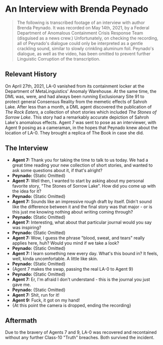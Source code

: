 # An Interview with Brenda Peynado

> The following is transcribed footage of an interview with author Brenda Peynado. It was recorded on May 14th, 2021, by a Federal Department of Anomalous Containment Crisis Response Team (disguised as a news crew.) Unfortunately, on checking the recording, all of Peynado's dialogue could only be interpreted as a gentle crackling sound, similar to slowly crinkling aluminum foil. Peynado's dialogue, as well as the video, has been omitted to prevent further Linguistic Corruption of the transcription.

## Relevant History

On April 27th, 2021, LA-0 vanished from its containment locker at the Department of MetaLinguistics' Anomaly Warehouse. At the same time, the DML was, were, and had always been running Exclusionary Site 91 to protect general Consensus Reality from the memetic effects of Sahroh Lake. After less than a month, a DML agent discovered the publication of *The Rock Eaters*, a collection of short stories which included *The Stones of Sorrow Lake*. This story had a remarkably accurate depiction of Sahroh Lake's anomalous effects. Agent 7 was sent to pose as an interviewer, with Agent 9 posing as a cameraman, in the hopes that Peynado knew about the location of LA-0. They brought a replica of The Book in case she did.

## The Interview

 - **Agent 7:** Thank you for taking the time to talk to us today. We had a great time reading your new collection of short stories, and wanted to ask some questions about it, if that's alright?
 - **Peynado:** {Static Omitted}
 - **Agent 7:** Well then, I wanted to start by asking about my personal favorite story, "The Stones of Sorrow Lake". How did you come up with the idea for it?
 - **Peynado:** {Static Omitted}
 - **Agent 7:** Sounds like an impressive rough draft by itself. Didn't sound like the difference between it and the final story was that major - or is this just me knowing nothing about writing coming through?
 - **Peynado:** {Static Omitted}
 - **Agent 7:** Interesting, what about that particular journal would you say was inspiring?
 - **Peynado:** {Static Omitted}
 - **Agent 7:** Wow, I guess the phrase "blood, sweat, and tears" really applies here, huh? Would you mind if we take a look?
 - **Peynado:** {Static Omitted}
 - **Agent 7:** I learn something new every day. What's this bound in? It feels, well, kinda uncomfortable. A little like skin.
 - **Peynado:** {Static Omitted}
 - {Agent 7 makes the swap, passing the real LA-0 to Agent 9}
 - **Peynado:** {Static Omitted}
 - **Agent 7:** Er, I'm afraid I don't understand - this is the journal you just gave me.
 - **Peynado:** {Static Omitted}
 - **Agent 7:** Shit, run for it!
 - **Agent 9:** Fuck, it got on my hand! 
 - {At this point the camera is dropped, ending the recording}

## Aftermath

Due to the bravery of Agents 7 and 9, LA-0 was recovered and recontained without any further Class-10 "Truth" breaches. Both survived the incident.